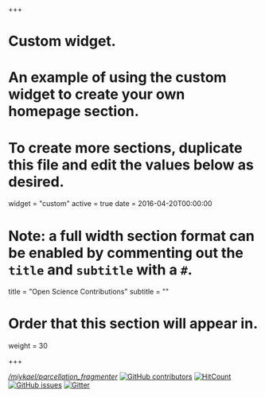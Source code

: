 +++
# Custom widget.
# An example of using the custom widget to create your own homepage section.
# To create more sections, duplicate this file and edit the values below as desired.
widget = "custom"
active = true
date = 2016-04-20T00:00:00

# Note: a full width section format can be enabled by commenting out the `title` and `subtitle` with a `#`.
title = "Open Science Contributions"
subtitle = ""

# Order that this section will appear in.
weight = 30

+++

[*/miykael/parcellation_fragmenter*](https://github.com/miykael/parcellation_fragmenter) 
[![GitHub contributors](https://img.shields.io/github/contributors/miykael/parcellation_fragmenter.svg?style=flat-square)](https://github.com/miykael/parcellation_fragmenter) [![HitCount](http://hits.dwyl.io/miykael/parcellation_fragmenter.svg)](http://hits.dwyl.io/miykael/parcellation_fragmenter) [![GitHub issues](https://img.shields.io/github/issues/miykael/parcellation_fragmenter.svg?style=flat-square)](https://github.com/miykael/parcellation_fragmenter/issues) [![Gitter](https://img.shields.io/gitter/room/parcellation_fragmenter/nw.js.svg?style=flat-square)](https://gitter.im/parcellation_fragmenter/Lobby)